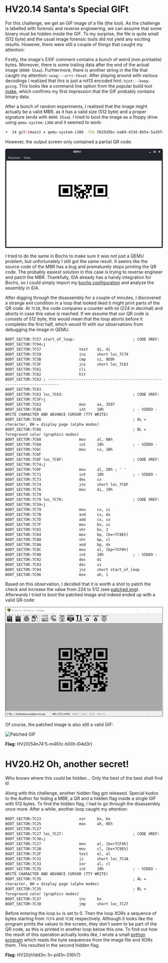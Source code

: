 # HV20.14 Santa's Special GIFt

For this challenge, we get an GIF image of a file (the tool). As the challenge is labelled with forensic and reverse engineering, we can assume that some binary must be hidden inside the GIF. To my surprise, the file is quite small (512 byte) and the usual image forensic tools did not yield any exciting results. However, there were still a couple of things that caught my attention:

Firstly, the image's EXIF comment contains a bunch of weird (non printable) bytes. Moreover, there is some trailing data after the end of the actual image (`0000 55aa`). Furhtermore, there is another string in the file that caught my attention: `uvag:--xrrc-tbvat`. After playing around with various decodings I realized that this is just a rot13 encoded hint: `hint:--keep-going`. This looks like a command line option from the popular build tool [make](https://www.gnu.org/software/make/manual/html_node/Errors.html#Errors), which confirms my first impression that the GIF probably contains binary data.

After a bunch of random experiments, I realized that the image might actually be a valid MBR, as it has a valid size (512 byte) and a proper signature (ends with `0000 55aa`). I tried to boot the image as a floppy drive using `qemu-system-i386` and it seemed to work:

```bash
➜  14 git:(main) ✗ qemu-system-i386 -fda 5625d5bc-ea69-433d-8b5e-5a39f4ce5b7c.gif
```

However, the output screen only contained a partial QR code:

![Partial QR Code](./partial-qr-code.png)

I tried to do the same in Bochs to make sure it was not just a QEMU problem, but unfortunately I still got the same result. It seems like the source code of the MBR has a bug and prematurely stops printing the QR code. The probably easiest solution in this case is trying to reverse engineer and patch the MBR. Thankfully, IDA already has a handy integration for Bochs, so I could simply import my [bochs configuration](./bochssrc.cfg) and analyze the assembly in IDA.

After digging through the disassembly for a couple of minutes, I discovered a strange exit condition in a loop that looked liked it might print parts of the QR code. At `7C5B`, the code compares a counter with `E0` (224 in decimal) and aborts in case this value is reached. If we assume that our QR code is consists of 512 byte, this would mean that the loop aborts before it completes the first half, which would fit with our observations from debugging the image in QEMU.

```
BOOT_SECTOR:7C57 start_of_loop:                          ; CODE XREF: BOOT_SECTOR:7C94↓j
BOOT_SECTOR:7C57                 test    di, di
BOOT_SECTOR:7C59                 jnz     short loc_7C79
BOOT_SECTOR:7C5B                 cmp     si, 0E0h
BOOT_SECTOR:7C5F                 jnz     short loc_7C63
BOOT_SECTOR:7C61                 cli
BOOT_SECTOR:7C62                 hlt
BOOT_SECTOR:7C63 ; ---------------------------------------------------------------------------
BOOT_SECTOR:7C63
BOOT_SECTOR:7C63 loc_7C63:                               ; CODE XREF: BOOT_SECTOR:7C5F↑j
BOOT_SECTOR:7C63                 mov     ax, 3597
BOOT_SECTOR:7C66                 int     10h             ; - VIDEO - WRITE CHARACTER AND ADVANCE CURSOR (TTY WRITE)
BOOT_SECTOR:7C66                                         ; AL = character, BH = display page (alpha modes)
BOOT_SECTOR:7C66                                         ; BL = foreground color (graphics modes)
BOOT_SECTOR:7C68                 mov     al, 0Ah
BOOT_SECTOR:7C6A                 int     10h             ; - VIDEO -
BOOT_SECTOR:7C6C                 mov     cx, 1Bh
BOOT_SECTOR:7C6F
BOOT_SECTOR:7C6F loc_7C6F:                               ; CODE XREF: BOOT_SECTOR:7C74↓j
BOOT_SECTOR:7C6F                 mov     al, 20h ; ' '
BOOT_SECTOR:7C71                 int     10h             ; - VIDEO -
BOOT_SECTOR:7C73                 dec     cx
BOOT_SECTOR:7C74                 jnz     short loc_7C6F
BOOT_SECTOR:7C76                 mov     di, 19h
BOOT_SECTOR:7C79
BOOT_SECTOR:7C79 loc_7C79:                               ; CODE XREF: BOOT_SECTOR:7C59↑j
BOOT_SECTOR:7C79                 mov     cx, si
BOOT_SECTOR:7C7B                 and     cx, dx
BOOT_SECTOR:7C7D                 add     cx, cx
BOOT_SECTOR:7C7F                 mov     bx, si
BOOT_SECTOR:7C81                 shr     bx, 2
BOOT_SECTOR:7C84                 mov     bp, [bx+7C9Eh]
BOOT_SECTOR:7C88                 shr     bp, cl
BOOT_SECTOR:7C8A                 and     bp, dx
BOOT_SECTOR:7C8C                 mov     al, [bp+7CF0h]
BOOT_SECTOR:7C90                 int     10h             ; - VIDEO -
BOOT_SECTOR:7C92                 dec     di
BOOT_SECTOR:7C93                 dec     si
BOOT_SECTOR:7C94                 jnz     short start_of_loop
BOOT_SECTOR:7C96                 mov     ah, 1
```

Based on this observation, I decided that it is worth a shot to patch the check and increase the value from 224 to 512 (see [patched.img](./patched.img)). Afterwards I tried to boot the patched image and indeed ended up with a valid QR code:

![QR Code](./solved.jpg)

Of course, the patched image is also still a valid GIF:

![Patched GIF](./patched.gif)

**Flag:** HV20{54n74'5-m461c-b00t-l04d3r}

# HV20.H2 Oh, another secret!

Who knows where this could be hidden... Only the best of the best shall find it!

Along with this challenge, another hidden flag got released. Special kudos to the Author for hiding a MBR, a QR and a hidden flag inside a single GIF with 512 bytes. To find the hidden flag, I had to go through the disassembly once more. After a while, another loop caught my attention:

```assembly
BOOT_SECTOR:7C23                 xor     bx, bx
BOOT_SECTOR:7C25                 mov     ah, 0Eh
BOOT_SECTOR:7C27
BOOT_SECTOR:7C27 loc_7C27:                               ; CODE XREF: BOOT_SECTOR:7C38↓j
BOOT_SECTOR:7C27                 mov     al, [bx+7CF4h]
BOOT_SECTOR:7C2B                 mov     cl, [bx+7C9Eh]
BOOT_SECTOR:7C2F                 test    al, al
BOOT_SECTOR:7C31                 jz      short loc_7C3A
BOOT_SECTOR:7C33                 xor     al, cl
BOOT_SECTOR:7C35                 int     10h             ; - VIDEO - WRITE CHARACTER AND ADVANCE CURSOR (TTY WRITE)
BOOT_SECTOR:7C35                                         ; AL = character, BH = display page (alpha modes)
BOOT_SECTOR:7C35                                         ; BL = foreground color (graphics modes)
BOOT_SECTOR:7C37                 inc     bx
BOOT_SECTOR:7C38                 jmp     short loc_7C27
```

Before entering the loop `bx` is set to 0. Then the loop XORs a sequence of bytes starting from `7CF4` and `7C9E` respectively. Although it looks like the program prints the values to the screen, they don't seem to be part of the QR code, as this is printed in another loop below this one. To find out how the result of this operation actually looks like, I wrote a small [python program](./hidden-flag.py) which reads the byte sequences from the image file and XORs them. This resulted in the second hidden flag.

**Flag:** HV20{h1dd3n-1n-pl41n-516h7}
